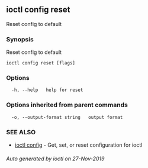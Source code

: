 ## ioctl config reset

Reset config to default

### Synopsis

Reset config to default

```
ioctl config reset [flags]
```

### Options

```
  -h, --help   help for reset
```

### Options inherited from parent commands

```
  -o, --output-format string   output format
```

### SEE ALSO

* [ioctl config](ioctl_config.md)	 - Get, set, or reset configuration for ioctl

###### Auto generated by ioctl on 27-Nov-2019
